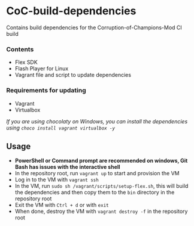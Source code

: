 # CoC-build-dependencies
Contains build dependencies for the Corruption-of-Champions-Mod CI build

### Contents
- Flex SDK
- Flash Player for Linux
- Vagrant file and script to update dependencies

### Requirements for updating
- Vagrant
- Virtualbox

*If you are using chocolaty on Windows, you can install the dependencies using `choco install vagrant virtualbox -y`*

## Usage
- **PowerShell or Command prompt are recommended on windows, Git Bash has issues with the interactive shell**
- In the repository root, run `vagrant up` to start and provision the VM
- Log in to the VM with `vagrant ssh`
- In the VM, run `sudo sh /vagrant/scripts/setup-flex.sh`, this will build the dependencies and then copy them to the `bin` directory in the repository root
- Exit the VM with `Ctrl + d` or with `exit`
- When done, destroy the VM with `vagrant destroy -f` in the repository root